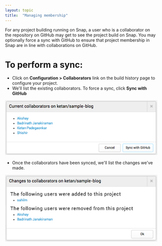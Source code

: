 ```yaml
---
layout: topic
title:  "Managing membership"
---
```


For any project building running on Snap, a user who is a collaborator on the repository on GitHub may get to see the project build on Snap. You may optionally force a sync with GitHub to ensure that project membership in Snap are in line with collaborations on GitHub.


# To perform a sync:

* Click on **Configuration > Collaborators** link on the build history page to configure your project.
* We'll list the existing collaborators. To force a sync, click **Sync with GitHub**

![Invite Collaborators Dialog](/assets/images/screenshots/invite-collaborators-dialog.png)

* Once the collaborators have been synced, we'll list the changes we've made.

![Invite Collaborators Dialog](/assets/images/screenshots/invite-collaborators-changes-dialog.png)
